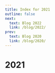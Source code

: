 ```yaml
---
title: Index for 2021
outline: false
next:
  text: Blog 2022
  link: /blog/2022/
prev:
  text: Blog 2020
  link: /blog/2020/
---
```


# 2021

<BlogIndex year=2021 />
